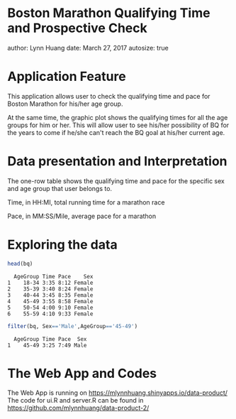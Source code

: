 Boston Marathon Qualifying Time and Prospective Check
========================================================
author: Lynn Huang
date: March 27, 2017
autosize: true

Application Feature
========================================================
This application allows user to check the qualifying time and pace for Boston Marathon for his/her age group.


At the same time, the graphic plot shows the qualifying times for all the age groups for him or her. This will allow user to see his/her possibility of BQ for the years to come if he/she can't reach the BQ goal at his/her current age.



Data presentation and Interpretation
========================================================
The one-row table shows the qualifying time and pace for the specific sex and age group that user belongs to.

Time, in HH:MI, total running time for a marathon race                            

Pace, in MM:SS/Mile, average pace for a marathon


Exploring the data
========================================================




```r
head(bq)
```

```
  AgeGroup Time Pace    Sex
1    18-34 3:35 8:12 Female
2    35-39 3:40 8:24 Female
3    40-44 3:45 8:35 Female
4    45-49 3:55 8:58 Female
5    50-54 4:00 9:10 Female
6    55-59 4:10 9:33 Female
```

```r
filter(bq, Sex=='Male',AgeGroup=='45-49')
```

```
  AgeGroup Time Pace  Sex
1    45-49 3:25 7:49 Male
```
The Web App and Codes
========================================================
The Web App is running on https://mlynnhuang.shinyapps.io/data-product/
The code for ui.R and server.R can be found in https://github.com/mlynnhuang/data-product-2/

